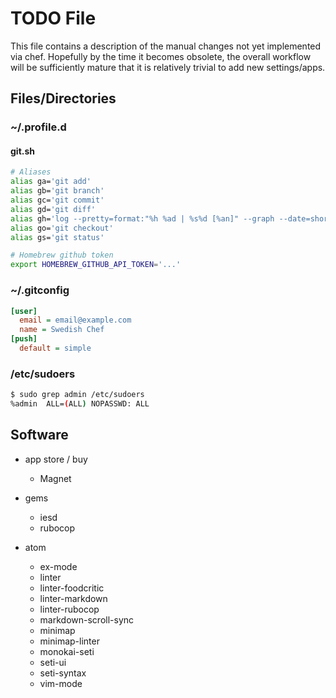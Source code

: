 # TODO File

This file contains a description of the manual changes not yet implemented via chef. Hopefully by the time it becomes
obsolete, the overall workflow will be sufficiently mature that it is relatively trivial to add new settings/apps.

## Files/Directories

### ~/.profile.d

#### git.sh

```bash
# Aliases
alias ga='git add'
alias gb='git branch'
alias gc='git commit'
alias gd='git diff'
alias gh='log --pretty=format:"%h %ad | %s%d [%an]" --graph --date=short'
alias go='git checkout'
alias gs='git status'

# Homebrew github token
export HOMEBREW_GITHUB_API_TOKEN='...'
```

### ~/.gitconfig

```ini
[user]
  email = email@example.com
  name = Swedish Chef
[push]
  default = simple
```

### /etc/sudoers

```bash
$ sudo grep admin /etc/sudoers
%admin  ALL=(ALL) NOPASSWD: ALL
```

## Software

-   app store / buy

    -   Magnet

-   gems

    -   iesd
    -   rubocop


-   atom

    -   ex-mode
    -   linter
    -   linter-foodcritic
    -   linter-markdown
    -   linter-rubocop
    -   markdown-scroll-sync
    -   minimap
    -   minimap-linter
    -   monokai-seti
    -   seti-ui
    -   seti-syntax
    -   vim-mode
